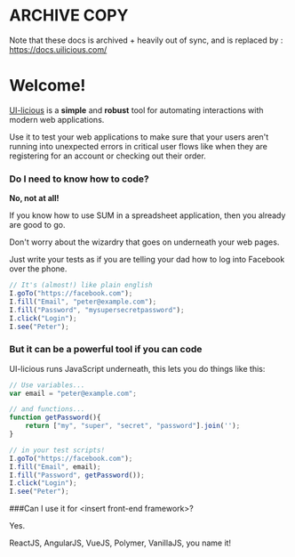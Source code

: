 # ARCHIVE COPY

Note that these docs is archived + heavily out of sync, and is replaced by : https://docs.uilicious.com/

# Welcome!

[UI-licious](https://uilicious.com) is a **simple** and **robust** tool for automating interactions with modern web applications.

Use it to test your web applications to make sure that your users aren't running into unexpected errors in critical user flows like when they are registering for an account or checking out their order.

<!--### How does this work?-->

<!--{% youtube src="https://www.youtube.com/watch?v=c_PBixIBiog" %}{% endyoutube %}-->


### Do I need to know how to code?

**No, not at all!** 

If you know how to use SUM in a spreadsheet application, then you already are good to go.

Don't worry about the wizardry that goes on underneath your web pages.

Just write your tests as if you are telling your dad how to log into Facebook over the phone.
  
```javascript
// It's (almost!) like plain english
I.goTo("https://facebook.com");
I.fill("Email", "peter@example.com");
I.fill("Password", "mysupersecretpassword");
I.click("Login");
I.see("Peter");
```

### But it can be a powerful tool if you can code

UI-licious runs JavaScript underneath, this lets you do things like this:

```javascript
// Use variables...
var email = "peter@example.com";

// and functions...
function getPassword(){
    return ["my", "super", "secret", "password"].join('');
}

// in your test scripts!
I.goTo("https://facebook.com");
I.fill("Email", email);
I.fill("Password", getPassword());
I.click("Login");
I.see("Peter");
```

###Can I use it for &lt;insert front-end framework&gt;?

Yes. 

ReactJS, AngularJS, VueJS, Polymer, VanillaJS, you name it!
 

